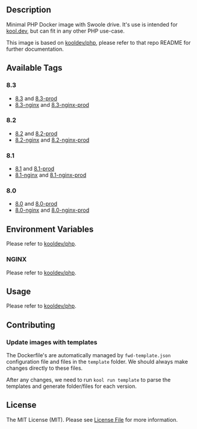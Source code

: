 ## Description

Minimal PHP Docker image with Swoole drive. It's use is intended for [kool.dev](https://github.com/kool-dev/kool), but can fit in any other PHP use-case.

This image is based on [kooldev/php](https://github.com/kool-dev/docker-php), please refer to that repo README for further documentation.

## Available Tags

### 8.3

- [8.3](https://github.com/kool-dev/docker-php-swoole/blob/master/8.3-swoole/Dockerfile) and [8.3-prod](https://github.com/kool-dev/docker-php-swoole/blob/master/8.3-swoole-prod/Dockerfile)
- [8.3-nginx](https://github.com/kool-dev/docker-php-swoole/blob/master/8.3-swoole-nginx/Dockerfile) and [8.3-nginx-prod](https://github.com/kool-dev/docker-php-swoole/blob/master/8.3-swoole-nginx-prod/Dockerfile)

### 8.2

- [8.2](https://github.com/kool-dev/docker-php-swoole/blob/master/8.2-swoole/Dockerfile) and [8.2-prod](https://github.com/kool-dev/docker-php-swoole/blob/master/8.2-swoole-prod/Dockerfile)
- [8.2-nginx](https://github.com/kool-dev/docker-php-swoole/blob/master/8.2-swoole-nginx/Dockerfile) and [8.2-nginx-prod](https://github.com/kool-dev/docker-php-swoole/blob/master/8.2-swoole-nginx-prod/Dockerfile)

### 8.1

- [8.1](https://github.com/kool-dev/docker-php-swoole/blob/master/8.1-swoole/Dockerfile) and [8.1-prod](https://github.com/kool-dev/docker-php-swoole/blob/master/8.1-swoole-prod/Dockerfile)
- [8.1-nginx](https://github.com/kool-dev/docker-php-swoole/blob/master/8.1-swoole-nginx/Dockerfile) and [8.1-nginx-prod](https://github.com/kool-dev/docker-php-swoole/blob/master/8.1-swoole-nginx-prod/Dockerfile)

### 8.0

- [8.0](https://github.com/kool-dev/docker-php-swoole/blob/master/8.0-swoole/Dockerfile) and [8.0-prod](https://github.com/kool-dev/docker-php-swoole/blob/master/8.0-swoole-prod/Dockerfile)
- [8.0-nginx](https://github.com/kool-dev/docker-php-swoole/blob/master/8.0-swoole-nginx/Dockerfile) and [8.0-nginx-prod](https://github.com/kool-dev/docker-php-swoole/blob/master/8.0-swoole-nginx-prod/Dockerfile)

## Environment Variables

Please refer to [kooldev/php](https://github.com/kool-dev/docker-php).

### NGINX

Please refer to [kooldev/php](https://github.com/kool-dev/docker-php).

## Usage

Please refer to [kooldev/php](https://github.com/kool-dev/docker-php).

## Contributing

### Update images with templates

The Dockerfile's are automatically managed by `fwd-template.json` configuration file and files in the `template` folder. We should always make changes directly to these files.

After any changes, we need to run `kool run template` to parse the templates and generate folder/files for each version.

## License

The MIT License (MIT). Please see [License File](LICENSE.md) for more information.
